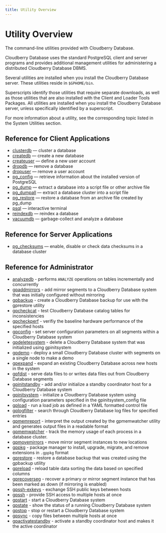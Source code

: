 ```yaml
---
title: Utility Overview
---
```


# Utility Overview

The command-line utilities provided with Cloudberry Database.

Cloudberry Database uses the standard PostgreSQL client and server programs and provides additional management utilities for administering a distributed Cloudberry Database DBMS.

Several utilities are installed when you install the Cloudberry Database server. These utilities reside in `$GPHOME/bin`.

Superscripts identify those utilities that require separate downloads, as well as those utilities that are also installed with the Client and Loader Tools Packages. All utilities are installed when you install the Cloudberry Database server, unless specifically identified by a superscript.

For more information about a utility, see the corresponding topic listed in the System Utilities section. 

## Reference for Client Applications

- [clusterdb](./clusterdb.md) — cluster a database
- [createdb](./createdb.md) — create a new database
- [createuser](./createuser.md) — define a new user account
- [dropdb](./dropdb.md) — remove a database
- [dropuser](./dropuser.md) — remove a user account
- [pg_config](./pg-config.md) — retrieve information about the installed version of PostgreSQL
- [pg_dump](./pg-dump.md) — extract a database into a script file or other archive file
- [pg_dumpall](./pg-dumpall.md) — extract a database cluster into a script file
- [pg_restore](./pg-restore.md) — restore a database from an archive file created by pg_dump
- [psql](./psql.md) — interactive terminal
- [reindexdb](./reindexdb.md) — reindex a database
- [vacuumdb](./vacuumdb.md) — garbage-collect and analyze a database

## Reference for Server Applications

- [pg_checksums](./pg-checksums.md) — enable, disable or check data checksums in a database cluster

## Reference for Administrator

- [analyzedb](./analyzedb.md) - performs `ANALYZE` operations on tables incrementally and concurrently
- [gpaddmirrors](./gpaddmirrors.md) - add mirror segments to a Cloudberry Database system that was initially configured without mirroring
- [gpbackup](./gpbackup.md) - create a Cloudberry Database backup for use with the gprestore utility
- [gpcheckcat](./gpcheckcat.md) - test Cloudberry Database catalog tables for inconsistencies
- [gpcheckperf](./gpcheckperf.md) - verifiy the baseline hardware performance of the specified hosts
- [gpconfig](./gpconfig.md) - set server configuration parameters on all segments within a Cloudberry Database system
- [gpdeletesystem](./gpdeletesystem.md) - delete a Cloudberry Database system that was initialized using gpinitsystem
- [gpdemo](./gpdemo.md) - deploy a small Cloudberry Database cluster with segments on a single node to make a demo
- [gpexpand](./gpexpand.md) - expand an existing Cloudberry Database across new hosts in the system
- [gpfdist](./gpfdist.md) - serve data files to or writes data files out from Cloudberry Database segments
- [gpinitstandby](./gpinitstandby.md) - add and/or initialize a standby coordinator host for a Cloudberry Database system
- [gpinitsystem](./gpinitsystem.md) - initialize a Cloudberry Database system using configuration parameters specified in the gpinitsystem_config file
- [gpload](./gpload.md) - run a load job as defined in a YAML formatted control file
- [gplogfilter](./gplogfilter.md) - search through Cloudberry Database log files for specified entries
- [gpmemreport](./gpmemreport.md) - interpret the output created by the gpmemwatcher utility and generates output files in a readable format
- [gpmemwatcher](./gpmemwatcher.md) - track the memory usage of each process in a database cluster.
- [gpmovemirrors](./gpmovemirrors.md) - move mirror segment instances to new locations
- [gppkg](./gppkg.md) - package manager to install, upgrade, migrate, and remove extensions in `.gppkg` format
- [gprestore](./gprestore.md) - restore a database backup that was created using the gpbackup utility
- [gpreload](./gpreload.md) - reload table data sorting the data based on specified columns
- [gprecoverseg](./gprecoverseg.md) - recover a primary or mirror segment instance that has been marked as down (if mirroring is enabled)
- [gpssh-exkeys](./gpssh-exkeys.md) - exchange SSH public keys between hosts
- [gpssh](./gpssh.md) - provide SSH access to multiple hosts at once
- [gpstart](./gpstart.md) - start a Cloudberry Database system
- [gpstate](./gpstate.md) - show the status of a running Cloudberry Database system
- [gpstop](./gpstop.md) - stop or restart a Cloudberry Database system
- [gpsync](./gpsync.md) - copy files between multiple hosts at once
- [gpactivatestandby](./gpactivatestandby.md) - activate a standby coordinator host and makes it the active coordinator